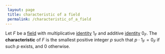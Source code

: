 ```yaml
---
 layout: page
 title: characteristic of a field
 permalink: /characteristic_of_a_field
---
```

Let $F$ be a [field](https://defsmath.github.io/DefsMath/field) with multiplicative [identity](https://defsmath.github.io/DefsMath/identity_element) $1_F$ and additive [identity](https://defsmath.github.io/DefsMath/#################identity) $0_F$. The **characteristic** of $F$ is the smallest positive integer $p$ such that $p\cdot 1_F=0_F$ if such $p$ exists, and $0$ otherwise.